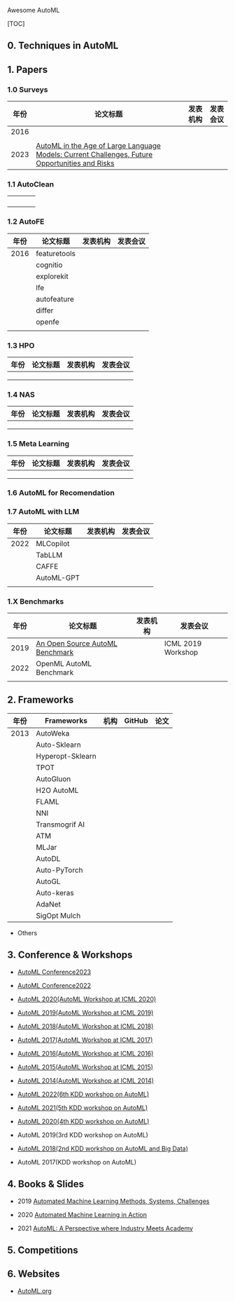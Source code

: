 Awesome AutoML

[TOC]

## 0. Techniques in AutoML



## 1. Papers



### 1.0 Surveys

| 年份 | 论文标题                                                     | 发表机构 | 发表会议 |
| ---- | ------------------------------------------------------------ | -------- | -------- |
| 2016 |                                                              |          |          |
|      |                                                              |          |          |
| 2023 | [AutoML in the Age of Large Language Models: Current Challenges, Future Opportunities and Risks](https://arxiv.org/pdf/2306.08107.pdf) |          |          |



### 1.1 AutoClean

|      |      |      |      |
| ---- | ---- | ---- | ---- |
|      |      |      |      |
|      |      |      |      |
|      |      |      |      |
|      |      |      |      |



### 1.2 AutoFE

| 年份 | 论文标题     | 发表机构 | 发表会议 |
| ---- | ------------ | -------- | -------- |
| 2016 | featuretools |          |          |
|      | cognitio     |          |          |
|      | explorekit   |          |          |
|      | lfe          |          |          |
|      | autofeature  |          |          |
|      | differ       |          |          |
|      | openfe       |          |          |
|      |              |          |          |



### 1.3 HPO

| 年份 | 论文标题 | 发表机构 | 发表会议 |
| ---- | -------- | -------- | -------- |
|      |          |          |          |
|      |          |          |          |
|      |          |          |          |



### 1.4 NAS

| 年份 | 论文标题 | 发表机构 | 发表会议 |
| ---- | -------- | -------- | -------- |
|      |          |          |          |
|      |          |          |          |
|      |          |          |          |



### 1.5 Meta Learning

| 年份 | 论文标题 | 发表机构 | 发表会议 |
| ---- | -------- | -------- | -------- |
|      |          |          |          |
|      |          |          |          |
|      |          |          |          |



### 1.6 AutoML for Recomendation



### 1.7 AutoML with LLM

| 年份 | 论文标题   | 发表机构 | 发表会议 |
| ---- | ---------- | -------- | -------- |
| 2022 | MLCopilot  |          |          |
|      | TabLLM     |          |          |
|      | CAFFE      |          |          |
|      | AutoML-GPT |          |          |
|      |            |          |          |



### 1.X Benchmarks

| 年份 | 论文标题                                                     | 发表机构 | 发表会议           |
| ---- | ------------------------------------------------------------ | -------- | ------------------ |
| 2019 | [An Open Source AutoML Benchmark](https://www.semanticscholar.org/reader/dd1995e82e23b4d19e0dd90c3ab887a339a73ef5) |          | ICML 2019 Workshop |
| 2022 | OpenML AutoML Benchmark                                      |          |                    |
|      |                                                              |          |                    |



## 2. Frameworks



| 年份 | Frameworks       | 机构 | GitHub | 论文 |
| ---- | ---------------- | ---- | ------ | ---- |
| 2013 | AutoWeka         |      |        |      |
|      | Auto-Sklearn     |      |        |      |
|      | Hyperopt-Sklearn |      |        |      |
|      | TPOT             |      |        |      |
|      | AutoGluon        |      |        |      |
|      | H2O AutoML       |      |        |      |
|      | FLAML            |      |        |      |
|      | NNI              |      |        |      |
|      | Transmogrif AI   |      |        |      |
|      | ATM              |      |        |      |
|      | MLJar            |      |        |      |
|      | AutoDL           |      |        |      |
|      | Auto-PyTorch     |      |        |      |
|      | AutoGL           |      |        |      |
|      | Auto-keras       |      |        |      |
|      | AdaNet           |      |        |      |
|      | SigOpt Mulch     |      |        |      |



- Others



## 3. Conference & Workshops

- [AutoML Conference2023](https://2023.automl.cc/)
- [AutoML Conference2022](https://2022.automl.cc/) 

- [AutoML 2020(AutoML Workshop at ICML 2020)](http://icml2020.automl.org)
- [AutoML 2019(AutoML Workshop at ICML 2019)](http://icml2019.automl.org)
- [AutoML 2018(AutoML Workshop at ICML 2018)](http://icml2018.automl.org)
- [AutoML 2017(AutoML Workshop at ICML 2017)]()

- [AutoML 2016(AutoML Workshop at ICML 2016)](http://icml2016.automl.org)
- [AutoML 2015(AutoML Workshop at ICML 2015)](http://icml2015.automl.org/)
- [AutoML 2014(AutoML Workshop at ICML 2014)](http://icml2014.automl.org/)

- [AutoML 2022(6th KDD workshop on AutoML)](https://sites.google.com/view/automl2022-workshop)
- [AutoML 2021(5th KDD workshop on AutoML)](https://sites.google.com/view/automl2021-workshop)
- [AutoML 2020(4th KDD workshop on AutoML)](https://sites.google.com/view/automl2020-workshop)
- AutoML 2019(3rd KDD workshop on AutoML)
- [AutoML 2018(2nd KDD workshop on AutoML and Big Data)](https://sites.google.com/view/automl-workshop)
- AutoML 2017(KDD workshop on AutoML)



## 4. Books & Slides

- 2019 [Automated Machine Learning Methods, Systems, Challenges](https://www.automl.org/wp-content/uploads/2019/05/AutoML_Book.pdf) 

- 2020 [Automated Machine Learning in Action](https://www.manning.com/books/automated-machine-learning-in-action)

- 2021 [AutoML: A Perspective where Industry Meets Academy](https://joneswong.github.io/KDD21AutoMLTutorial/materials/slides.pdf) 



## 5. Competitions





## 6. Websites

- [AutoML.org](https://www.automl.org/)